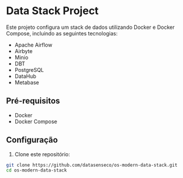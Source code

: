 # Data Stack Project

Este projeto configura um stack de dados utilizando Docker e Docker Compose, incluindo as seguintes tecnologias:

- Apache Airflow
- Airbyte
- Minio
- DBT
- PostgreSQL
- DataHub
- Metabase

## Pré-requisitos

- Docker
- Docker Compose

## Configuração

1. Clone este repositório:

```bash
git clone https://github.com/datasenseco/os-modern-data-stack.git
cd os-modern-data-stack
